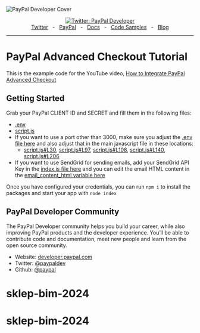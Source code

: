 ![PayPal Developer Cover](https://github.com/paypaldev/.github/blob/main/pp-cover.png)

<div align="center">
  <a href="https://twitter.com/paypaldev" target="_blank">
    <img alt="Twitter: PayPal Developer" src="https://img.shields.io/twitter/follow/paypaldev?style=social" />
  </a>
  <br />
  <a href="https://twitter.com/paypaldev" target="_blank">Twitter</a>
    <span>&nbsp;&nbsp;-&nbsp;&nbsp;</span>
  <a href="https://www.paypal.com/us/home" target="_blank">PayPal</a>
    <span>&nbsp;&nbsp;-&nbsp;&nbsp;</span>
  <a href="https://developer.paypal.com/home" target="_blank">Docs</a>
    <span>&nbsp;&nbsp;-&nbsp;&nbsp;</span>
  <a href="https://github.com/paypaldev" target="_blank">Code Samples</a>
    <span>&nbsp;&nbsp;-&nbsp;&nbsp;</span>
  <a href="https://dev.to/paypaldeveloper" target="_blank">Blog</a>
  <br />
  <hr />
</div>

# PayPal Advanced Checkout Tutorial

This is the example code for the YouTube video, [How to Integrate PayPal Advanced Checkout](https://www.youtube.com/watch?v=pHbeILqVjOk)

## Getting Started

Grab your PayPal CLIENT ID and SECRET and fill them in the following files:

- [.env](https://github.com/rauljr7/ppcp_advanced_acdc_tutorial/blob/main/.env)
- [script.js](https://github.com/rauljr7/ppcp_advanced_acdc_tutorial/blob/main/script.js)
- If you want to use a port other than 3000, make sure you adjust the [.env file here](https://github.com/rauljr7/ppcp_advanced_acdc_tutorial/blob/main/.env#L1) and also adjust that in the main javascript file in these locations:
  - [script.js#L30](https://github.com/rauljr7/ppcp_advanced_acdc_tutorial/blob/main/script.js#L30), [script.js#L97](https://github.com/rauljr7/ppcp_advanced_acdc_tutorial/blob/main/script.js#L97), [script.js#L108](https://github.com/rauljr7/ppcp_advanced_acdc_tutorial/blob/main/script.js#L108), [script.js#L140](https://github.com/rauljr7/ppcp_advanced_acdc_tutorial/blob/main/script.js#L140), [script.js#L206](https://github.com/rauljr7/ppcp_advanced_acdc_tutorial/blob/main/script.js#L206)
- If you want to use SendGrid for sending emails, add your SendGrid API Key in the [index.js file here](https://github.com/rauljr7/ppcp_advanced_acdc_tutorial/blob/main/index.js#L160) and you can edit the email HTML content in the [email_content_html variable here](https://github.com/rauljr7/ppcp_advanced_acdc_tutorial/blob/main/index.js#L161)

Once you have configured your credentials, you can run `npm i` to install the packages and start your app with `node index`

## PayPal Developer Community

The PayPal Developer community helps you build your career, while also improving PayPal products and the developer experience. You’ll be able to contribute code and documentation, meet new people and learn from the open source community.

- Website: [developer.paypal.com](https://developer.paypal.com)
- Twitter: [@paypaldev](https://twitter.com/paypaldev)
- Github: [@paypal](https://github.com/paypal)
# sklep-bim-2024
# sklep-bim-2024
